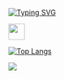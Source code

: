[![Typing SVG](https://readme-typing-svg.herokuapp.com?color=%2336BCF7&lines=Computer+science+student)](https://git.io/typing-svg)

<img height="32" width="32" src="https://cdn.jsdelivr.net/npm/simple-icons@v11/icons/typescript.svg" />

[![Top Langs](https://github-readme-stats.vercel.app/api/top-langs/?username=GrandF17&layout=compact)](https://github.com/anuraghazra/github-readme-stats)

[![](https://github-readme-stats.vercel.app/api?username=GrandF17)](https://github.com/anuraghazra/github-readme-stats)

<!--
  To display Trofies
  [![trophy](https://github-profile-trophy.vercel.app/?username=GrandF17)](https://github.com/ryo-ma/github-profile-trophy)
-->

<!--
**GrandF17/GrandF17** is a ✨ _special_ ✨ repository because its `README.md` (this file) appears on your GitHub profile.

Here are some ideas to get you started:

- 🔭 I’m currently working on ...
- 🌱 I’m currently learning ...
- 👯 I’m looking to collaborate on ...
- 🤔 I’m looking for help with ...
- 💬 Ask me about ...
- 📫 How to reach me: ...
- 😄 Pronouns: ...
- ⚡ Fun fact: ...
-->
